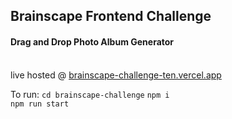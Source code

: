 ## Brainscape Frontend Challenge

#### Drag and Drop Photo Album Generator

\
live hosted @ [brainscape-challenge-ten.vercel.app](brainscape-challenge-ten.vercel.app)

To run:
`cd brainscape-challenge`
`npm i`\
`npm run start`
